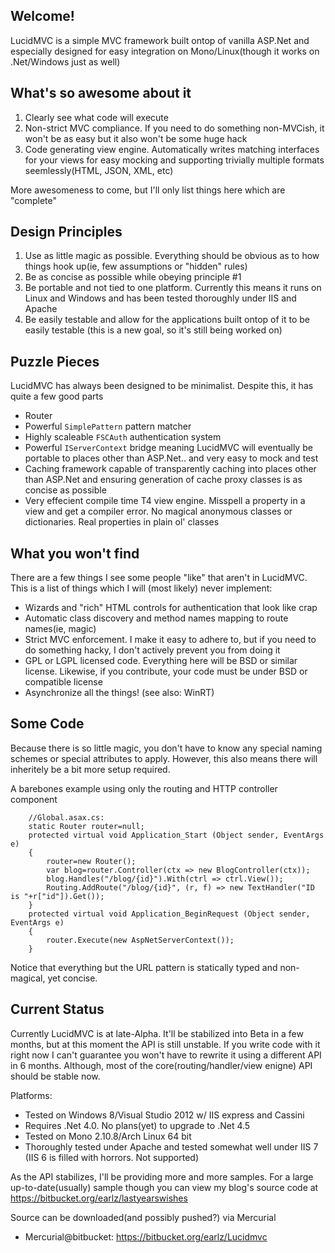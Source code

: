 ## Welcome!

LucidMVC is a simple MVC framework built ontop of vanilla ASP.Net and especially designed for easy integration on Mono/Linux(though it works on .Net/Windows just as well) 

## What's so awesome about it
1. Clearly see what code will execute
2. Non-strict MVC compliance. If you need to do something non-MVCish, it won't be as easy but it also won't be some huge hack
3. Code generating view engine. Automatically writes matching interfaces for your views for easy mocking and supporting trivially multiple formats seemlessly(HTML, JSON, XML, etc)

More awesomeness to come, but I'll only list things here which are "complete" 

## Design Principles

1. Use as little magic as possible. Everything should be obvious as to how things hook up(ie, few assumptions or "hidden" rules)
2. Be as concise as possible while obeying principle #1
3. Be portable and not tied to one platform. Currently this means it runs on Linux and Windows and has been tested thoroughly under IIS and Apache
4. Be easily testable and allow for the applications built ontop of it to be easily testable (this is a new goal, so it's still being worked on)

## Puzzle Pieces

LucidMVC has always been designed to be minimalist. Despite this, it has quite a few good parts

* Router
* Powerful `SimplePattern` pattern matcher
* Highly scaleable `FSCAuth` authentication system
* Powerful `IServerContext` bridge meaning LucidMVC will eventually be portable to places other than ASP.Net.. and very easy to mock and test
* Caching framework capable of transparently caching into places other than ASP.Net and ensuring generation of cache proxy classes is as concise as possible
* Very effecient compile time T4 view engine. Misspell a property in a view and get a compiler error. No magical anonymous classes or dictionaries. Real properties in plain ol' classes

## What you won't find

There are a few things I see some people "like" that aren't in LucidMVC. This is a list of things which I will (most likely) never implement:

* Wizards and "rich" HTML controls for authentication that look like crap
* Automatic class discovery and method names mapping to route names(ie, magic)
* Strict MVC enforcement. I make it easy to adhere to, but if you need to do something hacky, I don't actively prevent you from doing it
* GPL or LGPL licensed code. Everything here will be BSD or similar license. Likewise, if you contribute, your code must be under BSD or compatible license
* Asynchronize all the things! (see also: WinRT) 

## Some Code

Because there is so little magic, you don't have to know any special naming schemes or special attributes to apply. However, this also means there will inheritely be a bit more setup required. 

A barebones example using only the routing and HTTP controller component

		//Global.asax.cs:
		static Router router=null;
		protected virtual void Application_Start (Object sender, EventArgs e)
		{
			router=new Router();
			var blog=router.Controller(ctx => new BlogController(ctx));
			blog.Handles("/blog/{id}").With(ctrl => ctrl.View());
			Routing.AddRoute("/blog/{id}", (r, f) => new TextHandler("ID is "+r["id"]).Get());
		}
		protected virtual void Application_BeginRequest (Object sender, EventArgs e)
		{
			router.Execute(new AspNetServerContext());
		}
Notice that everything but the URL pattern is statically typed and non-magical, yet concise. 

## Current Status

Currently LucidMVC is at late-Alpha. It'll be stabilized into Beta in a few months, but at this moment the API is still unstable. 
If you write code with it right now I can't guarantee you won't have to rewrite it using a different API in 6 months. Although, most of the core(routing/handler/view enigne) API should be stable now. 

Platforms:
* Tested on Windows 8/Visual Studio 2012 w/ IIS express and Cassini
* Requires .Net 4.0. No plans(yet) to upgrade to .Net 4.5
* Tested on Mono 2.10.8/Arch Linux 64 bit
* Thoroughly tested under Apache and tested somewhat well under IIS 7 (IIS 6 is filled with horrors. Not supported)

As the API stabilizes, I'll be providing more and more samples. For a large up-to-date(usually) sample though you can view my blog's source code at https://bitbucket.org/earlz/lastyearswishes

Source can be downloaded(and possibly pushed?) via Mercurial

* Mercurial@bitbucket: https://bitbucket.org/earlz/Lucidmvc
